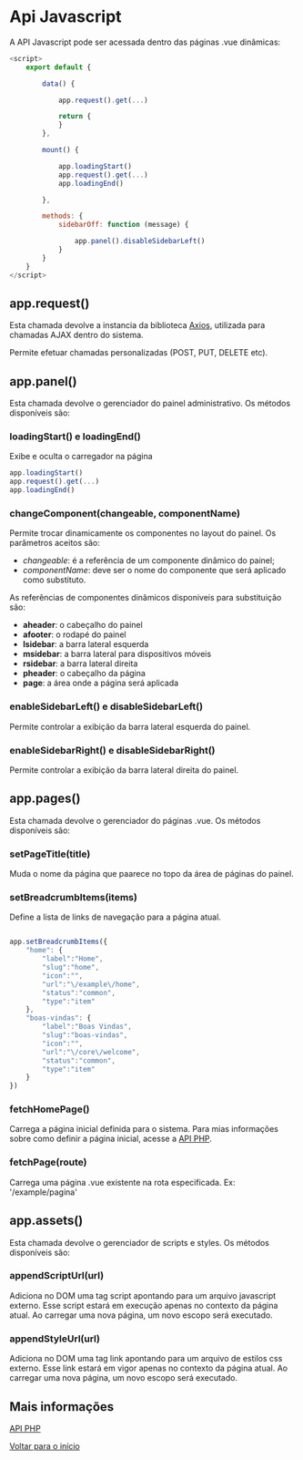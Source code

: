 # Api Javascript

A API Javascript pode ser acessada dentro das páginas .vue dinâmicas:

```javascript
<script>
    export default {

        data() {

            app.request().get(...)

            return {
            }
        },

        mount() {

            app.loadingStart()
            app.request().get(...)
            app.loadingEnd()

        },

        methods: {
            sidebarOff: function (message) {

                app.panel().disableSidebarLeft()
            }
        }
    }
</script>
```

## app.request() 

Esta chamada devolve a instancia da biblioteca [Axios](https://github.com/axios/axios), utilizada para chamadas AJAX dentro do sistema.

Permite efetuar chamadas personalizadas (POST, PUT, DELETE etc).

## app.panel() 

Esta chamada devolve o gerenciador do painel administrativo. Os métodos disponíveis são:

### loadingStart() e loadingEnd()

Exibe e oculta o carregador na página

```javascript
app.loadingStart()
app.request().get(...)
app.loadingEnd()
```

### changeComponent(changeable, componentName)

Permite trocar dinamicamente os componentes no layout do painel. Os parâmetros aceitos são:  

- *changeable*: é a referência de um componente dinâmico do painel; 
- *componentName*: deve ser o nome do componente que será aplicado como substituto.  
 
As referências de componentes dinâmicos disponiveis para substituição são:

- **aheader**: o cabeçalho do painel
- **afooter**: o rodapé do painel
- **lsidebar**: a barra lateral esquerda
- **msidebar**: a barra lateral para dispositivos móveis
- **rsidebar**: a barra lateral direita
- **pheader**: o cabeçalho da página
- **page**: a área onde a página será aplicada

### enableSidebarLeft() e disableSidebarLeft()

Permite controlar a exibição da barra lateral esquerda do painel.

### enableSidebarRight() e disableSidebarRight()

Permite controlar a exibição da barra lateral direita do painel.

## app.pages() 

Esta chamada devolve o gerenciador do páginas .vue. Os métodos disponíveis são:

### setPageTitle(title)

Muda o nome da página que paarece no topo da área de páginas do painel.

### setBreadcrumbItems(items)

Define a lista de links de navegação para a página atual.

```javascript 

app.setBreadcrumbItems({
    "home": {
        "label":"Home",
        "slug":"home",
        "icon":"",
        "url":"\/example\/home",
        "status":"common",
        "type":"item"
    },
    "boas-vindas": {
        "label":"Boas Vindas",
        "slug":"boas-vindas",
        "icon":"",
        "url":"\/core\/welcome",
        "status":"common",
        "type":"item"
    }
})

```

### fetchHomePage() 

Carrega a página inicial definida para o sistema. Para mias informações sobre como definir a página inicial, acesse a [API PHP](api-php.md).

### fetchPage(route)

Carrega uma página .vue existente na rota especificada. 
Ex: '/example/pagina'


## app.assets() 

Esta chamada devolve o gerenciador de scripts e styles. Os métodos disponíveis são:

### appendScriptUrl(url)

Adiciona no DOM uma tag script apontando para um arquivo javascript externo. Esse script estará em execução apenas no contexto da página atual. Ao carregar uma nova página, um novo escopo será executado.

### appendStyleUrl(url)

Adiciona no DOM uma tag link apontando para um arquivo de estilos css externo. Esse link estará em vigor apenas no contexto da página atual. Ao carregar uma nova página, um novo escopo será executado.

## Mais informações

[API PHP](api-php.md)

[Voltar para o início](../readme.md)